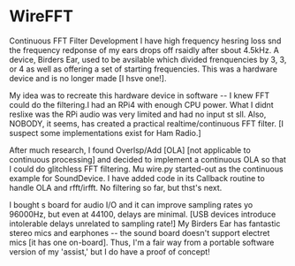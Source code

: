 # WireFFT
Continuous FFT Filter Development
I have high frequency hesring loss snd the frequency redponse of my ears 
drops off rsaidly after sbout 4.5kHz. A device, Birders Ear, used to be 
avsilable which divided frenquencies by 3, 3, or 4 as well as offering 
a set of starting frequencies. This was a hardware device and is no 
longer made [I hsve one!]. 

My idea was to recreate this hardware device in software -- I knew FFT 
could do the filtering.I had an RPi4 with enough CPU power.  What I didnt reslixe 
was the RPi audio was very limited and had no input st sll. Also, NOBODY, 
it seems, has created a practical realtime/continuous FFT filter. [I suspect
some implementations exist for Ham Radio.]  

After much research, I found Overlsp/Add [OLA] [not applicable to continuous 
processing] and decided to implement a continuous OLA so that I could do 
glitchless FFT filtering. Mu wire.py started-out as the continuous example 
for SoundDevice. I have added code in its Callback routine to handle OLA 
and rfft/irfft. No filtering so far, but thst's next. 

I bought s board for audio I/O and it can improve sampling rates yo 96000Hz, 
but even at 44100, delays are minimal. [USB devices introduce intolerable 
delays unrelated to sampling rate!] My Birders Ear has fantastic stereo 
mics and earphones -- the sound board doesn't support electret mics [it 
has one on-board]. Thus, I'm a fair way from a portable software version of my 
'assist,' but I do have a proof of concept!
